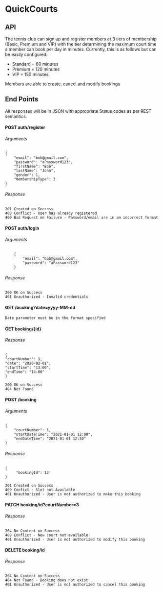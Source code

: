 # QuickCourts
## API
The tennis club can sign up and register members at 3 tiers of membership (Basic, Premium and VIP) 
with the tier determining the maximum court time a member can book per day in minutes. Currently, this is as follows but can be easily configured: 

   * Standard = 60 minutes
   * Premium = 120 minutes
   * VIP = 150 minutes
    
    
Members are able to create, cancel and modify bookings

## End Points
All responses will be in JSON with appropriate Status codes as per REST semantics.

#### POST auth/register
   ###### Arguments
    {
        "email": "bob@gmail.com",
        "password": "aPassword123",
        "firstName": "Bob",
        "lastName": "John",
        "gender": 1,
        "membershipType": 3
    }
    
   ###### Response
    201 Created on Success
    409 Conflict - User has already registered
    400 Bad Request on Failure - Password/email are in an incorrect format
    
  ####  POST auth/login
    
   ###### Arguments
            
        {
            "email": "bob@gmail.com",
            "password": "aPassword123"
        }

   ###### Response
    200 OK on Success
    401 Unauthorized - Invalid credentials
    
   #### GET /booking?date=yyyy-MM-dd
   
    Date parameter must be in the format specified 
    


   #### GET booking/{id}
   
   ###### Response
 
    {
    "courtNumber": 1,
    "date": "2020-02-01",
    "startTime": "13:00",
    "endTime": "14:00"
    }
    
    200 OK on Success
    404 Not Found
    
   #### POST /booking
   
   ###### Arguments
        
    {
        "courtNumber": 1,
        "startDateTime": "2021-01-01 12:00",
        "endDateTime": "2021-01-01 12:30"
    }
    
   ###### Response
    
    {
         "bookingId": 12
    }
    
    201 Created on Success
    409 Confict - Slot not Available
    401 Unauthorized - User is not authorized to make this booking
    
    
   #### PATCH booking/id?courtNumber=3
    
   ###### Response
    204 No Content on Success
    409 Conflict - New court not available
    401 Unauthorized - User is not authorized to modify this booking

    
   #### DELETE booking/id
   
   ###### Response
    204 No Content on Success
    404 Not Found - Booking does not exist
    401 Unauthorized - User is not authorized to cancel this booking

    
